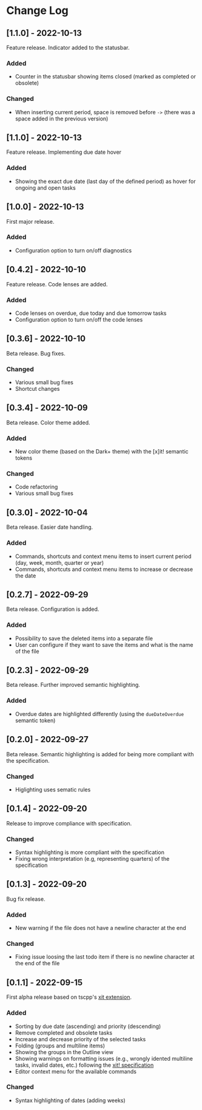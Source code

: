 # Change Log

[//]: <> (All notable changes to the "xit-extended" extension will be documented in this file.)
[//]: <> (Check [Keep a Changelog]\(http://keepachangelog.com/\) for recommendations on how to structure this file.)

## [1.1.0] - 2022-10-13

Feature release. Indicator added to the statusbar.

### Added

- Counter in the statusbar showing items closed (marked as completed or obsolete)

### Changed

- When inserting current period, space is removed before `->` (there was a space added in the previous version)

## [1.1.0] - 2022-10-13

Feature release. Implementing due date hover

### Added

- Showing the exact due date (last day of the defined period) as hover for ongoing and open tasks

## [1.0.0] - 2022-10-13

First major release.

### Added

- Configuration option to turn on/off diagnostics

## [0.4.2] - 2022-10-10

Feature release. Code lenses are added.

### Added

- Code lenses on overdue, due today and due tomorrow tasks
- Configuration option to turn on/off the code lenses

## [0.3.6] - 2022-10-10

Beta release. Bug fixes.

### Changed

- Various small bug fixes
- Shortcut changes

## [0.3.4] - 2022-10-09

Beta release. Color theme added.

### Added

- New color theme (based on the Dark+ theme) with the [x]it! semantic tokens

### Changed

- Code refactoring
- Various small bug fixes

## [0.3.0] - 2022-10-04

Beta release. Easier date handling.

### Added

- Commands, shortcuts and context menu items to insert current period (day, week, month, quarter or year)
- Commands, shortcuts and context menu items to increase or decrease the date

## [0.2.7] - 2022-09-29

Beta release. Configuration is added.

### Added

- Possibility to save the deleted items into a separate file
- User can configure if they want to save the items and what is the name of the file

## [0.2.3] - 2022-09-29

Beta release. Further improved semantic highlighting.

### Added

- Overdue dates are highlighted differently (using the `dueDateOverdue` semantic token)

## [0.2.0] - 2022-09-27

Beta release. Semantic highlighting is added for being more compliant with the specification.

### Changed

- Higlighting uses sematic rules

## [0.1.4] - 2022-09-20

Release to improve compliance with specification.

### Changed

- Syntax highlighting is more compliant with the specification
- Fixing wrong interpretation (e.g, representing quarters) of the specification

## [0.1.3] - 2022-09-20

Bug fix release.

### Added

- New warning if the file does not have a newline character at the end

### Changed

- Fixing issue loosing the last todo item if there is no newline character at the end of the file

## [0.1.1] - 2022-09-15

First alpha release based on tscpp's [xit extension](https://github.com/tscpp/xit-vscode).

### Added

- Sorting by due date (ascending) and priority (descending)
- Remove completed and obsolete tasks
- Increase and decrease priority of the selected tasks
- Folding (groups and multiline items)
- Showing the groups in the Outline view
- Showing warnings on formatting issues (e.g., wrongly idented multiline tasks, invalid dates, etc.) following the [xit! specification](https://github.com/jotaen/xit/blob/main/Specification.md)
- Editor context menu for the available commands

### Changed

- Syntax highlighting of dates (adding weeks)
